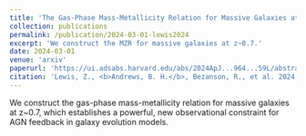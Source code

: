 ```yaml
---
title: 'The Gas-Phase Mass-Metallicity Relation for Massive Galaxies at z∼0.7 with the LEGA-C Survey'
collection: publications
permalink: /publication/2024-03-01-lewis2024
excerpt: 'We construct the MZR for massive galaxies at z~0.7.'
date: 2024-03-01
venue: 'arxiv'
paperurl: 'https://ui.adsabs.harvard.edu/abs/2024ApJ...964...59L/abstract'
citation: 'Lewis, Z., <b>Andrews, B. H.</b>, Bezanson, R., et al. 2024, ApJ, 964, 59.'
---
```


We construct the gas-phase mass-metallicity relation for massive galaxies at z~0.7, which establishes a powerful, new observational constraint for AGN feedback in galaxy evolution models.

